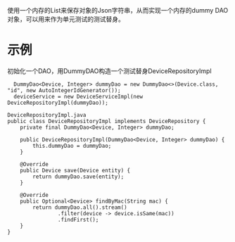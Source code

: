 使用一个内存的List<String>来保存对象的Json字符串，从而实现一个内存的dummy DAO对象，可以用来作为单元测试的测试替身。
# 示例
  初始化一个DAO，用DummyDAO构造一个测试替身DeviceRepositoryImpl
```
  DummyDao<Device, Integer> dummyDao = new DummyDao<>(Device.class, "id", new AutoIntegerIdGenerator());
  deviceService = new DeviceServiceImpl(new DeviceRepositoryImpl(dummyDao));
```
```
DeviceRepositoryImpl.java
public class DeviceRepositoryImpl implements DeviceRepository {
    private final DummyDao<Device, Integer> dummyDao;

    public DeviceRepositoryImpl(DummyDao<Device, Integer> dummyDao) {
        this.dummyDao = dummyDao;
    }

    @Override
    public Device save(Device entity) {
        return dummyDao.save(entity);
    }

    @Override
    public Optional<Device> findByMac(String mac) {
        return dummyDao.all().stream()
                .filter(device -> device.isSame(mac))
                .findFirst();
    }
}  
``` 
